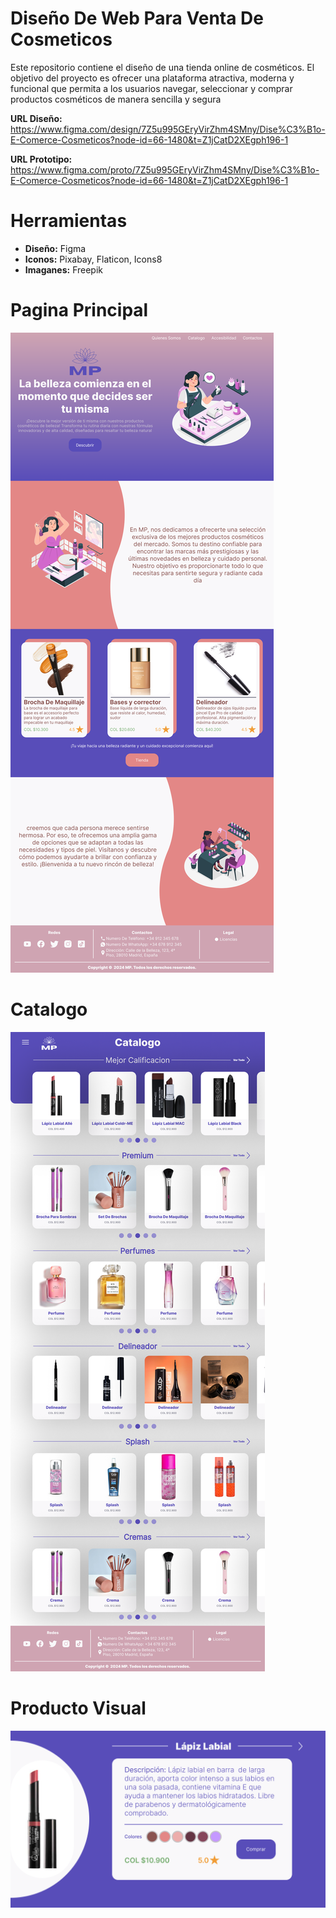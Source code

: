 # Diseño De Web Para Venta De Cosmeticos
Este repositorio contiene el diseño de una tienda online de cosméticos. El objetivo del proyecto es ofrecer una plataforma atractiva, moderna y funcional que permita a los usuarios navegar, seleccionar y comprar productos cosméticos de manera sencilla y segura

**URL Diseño:** https://www.figma.com/design/7Z5u995GEryVirZhm4SMny/Dise%C3%B1o-E-Comerce-Cosmeticos?node-id=66-1480&t=Z1jCatD2XEgph196-1

**URL Prototipo:** https://www.figma.com/proto/7Z5u995GEryVirZhm4SMny/Dise%C3%B1o-E-Comerce-Cosmeticos?node-id=66-1480&t=Z1jCatD2XEgph196-1

# Herramientas
- **Diseño:** Figma
- **Iconos:** Pixabay, Flaticon, Icons8
- **Imaganes:** Freepik

# Pagina Principal
![Vista previa del diseño](Pagina-Principal.png)

# Catalogo
![Vista previa del catalogo](Catalogo.png)

# Producto Visual
![Vista previa de producto](visual.png)
